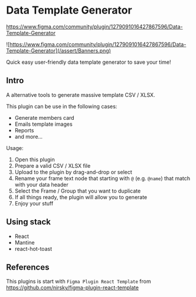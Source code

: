 # Data Template Generator

https://www.figma.com/community/plugin/1279091016427867596/Data-Template-Generator

![https://www.figma.com/community/plugin/1279091016427867596/Data-Template-Generator](/assert/Banners.png)

Quick easy user-friendly data template generator to save your time!

## Intro

A alternative tools to generate massive template CSV / XLSX.

This plugin can be use in the following cases:

- Generate members card
- Emails template images
- Reports
- and more...

Usage:

1. Open this plugin
2. Prepare a valid CSV / XLSX file
3. Upload to the plugin by drag-and-drop or select
4. Rename your frame text node that starting with `@` (e.g. `@name`) that match with your data header
5. Select the Frame / Group that you want to duplicate
6. If all things ready, the plugin will allow you to generate 
7. Enjoy your stuff

## Using stack

- React
- Mantine
- react-hot-toast

## References

This plugins is start with `Figma Plugin React Template` from
https://github.com/nirsky/figma-plugin-react-template
